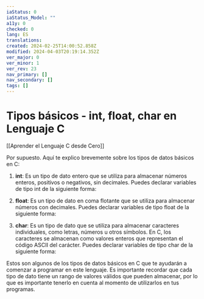```yaml
---
iaStatus: 0
iaStatus_Model: ""
a11y: 0
checked: 0
lang: ES
translations: 
created: 2024-02-25T14:00:52.858Z
modified: 2024-04-03T20:19:14.352Z
ver_major: 0
ver_minor: 1
ver_rev: 23
nav_primary: []
nav_secondary: []
tags: []
---
```

# Tipos básicos - int, float, char en Lenguaje C

[[Aprender el Lenguaje C desde Cero]]

Por supuesto. Aquí te explico brevemente sobre los tipos de datos básicos en C:

1. **int**: Es un tipo de dato entero que se utiliza para almacenar números enteros, positivos o negativos, sin decimales. Puedes declarar variables de tipo int de la siguiente forma:
      
2. **float**: Es un tipo de dato en coma flotante que se utiliza para almacenar números con decimales. Puedes declarar variables de tipo float de la siguiente forma:

3. **char**: Es un tipo de dato que se utiliza para almacenar caracteres individuales, como letras, números u otros símbolos. En C, los caracteres se almacenan como valores enteros que representan el código ASCII del carácter. Puedes declarar variables de tipo char de la siguiente forma:
 

Estos son algunos de los tipos de datos básicos en C que te ayudarán a comenzar a programar en este lenguaje. Es importante recordar que cada tipo de dato tiene un rango de valores válidos que pueden almacenar, por lo que es importante tenerlo en cuenta al momento de utilizarlos en tus programas.
